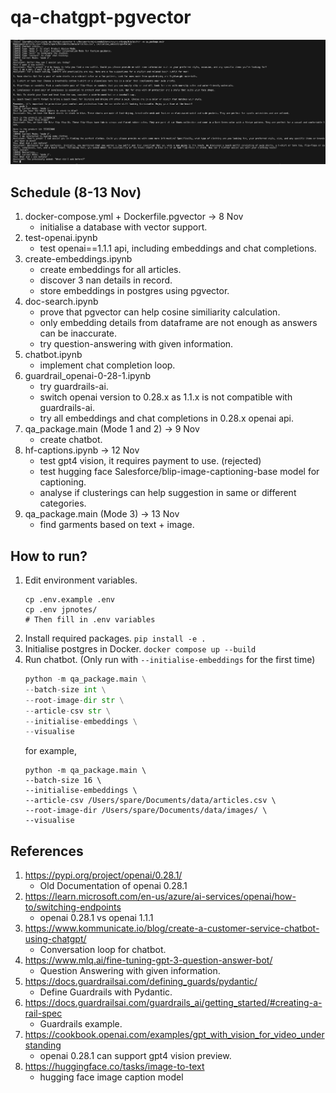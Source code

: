 # qa-chatgpt-pgvector

![sample](resources/sample.png)

## Schedule (8-13 Nov)
1. docker-compose.yml + Dockerfile.pgvector -> 8 Nov
    - initialise a database with vector support.
1. test-openai.ipynb
    - test openai==1.1.1 api, including embeddings and chat completions.
2. create-embeddings.ipynb
    - create embeddings for all articles.
    - discover 3 nan details in record.
    - store embeddings in postgres using pgvector.
3. doc-search.ipynb
    - prove that pgvector can help cosine similiarity calculation.
    - only embedding details from dataframe are not enough as answers can be inaccurate.
    - try question-answering with given information.
4. chatbot.ipynb
    - implement chat completion loop.
5. guardrail_openai-0-28-1.ipynb
    - try guardrails-ai.
    - switch openai version to 0.28.x as 1.1.x is not compatible with guardrails-ai.
    - try all embeddings and chat completions in 0.28.x openai api.
6. qa_package.main (Mode 1 and 2) -> 9 Nov
    - create chatbot.
7. hf-captions.ipynb -> 12 Nov
    - test gpt4 vision, it requires payment to use. (rejected)
    - test hugging face Salesforce/blip-image-captioning-base model for captioning.
    - analyse if clusterings can help suggestion in same or different categories.
8. qa_package.main (Mode 3) -> 13 Nov
    - find garments based on text + image.

## How to run?
1. Edit environment variables.
    ```
    cp .env.example .env
    cp .env jpnotes/
    # Then fill in .env variables
    ```
1. Install required packages. `pip install -e .`
2. Initialise postgres in Docker. `docker compose up --build`
3. Run chatbot. (Only run with `--initialise-embeddings` for the first time)
    ```python
    python -m qa_package.main \
    --batch-size int \
    --root-image-dir str \
    --article-csv str \
    --initialise-embeddings \
    --visualise
    ```
    for example,
    ```
    python -m qa_package.main \
    --batch-size 16 \
    --initialise-embeddings \
    --article-csv /Users/spare/Documents/data/articles.csv \
    --root-image-dir /Users/spare/Documents/data/images/ \
    --visualise
    ```

## References
1. https://pypi.org/project/openai/0.28.1/
    - Old Documentation of openai 0.28.1
2. https://learn.microsoft.com/en-us/azure/ai-services/openai/how-to/switching-endpoints
    - openai 0.28.1 vs openai 1.1.1
3. https://www.kommunicate.io/blog/create-a-customer-service-chatbot-using-chatgpt/
    - Conversation loop for chatbot.
4. https://www.mlq.ai/fine-tuning-gpt-3-question-answer-bot/
    - Question Answering with given information.
5. https://docs.guardrailsai.com/defining_guards/pydantic/
    - Define Guardrails with Pydantic.
6. https://docs.guardrailsai.com/guardrails_ai/getting_started/#creating-a-rail-spec
    - Guardrails example.
7. https://cookbook.openai.com/examples/gpt_with_vision_for_video_understanding
    - openai 0.28.1 can support gpt4 vision preview.
8. https://huggingface.co/tasks/image-to-text
    - hugging face image caption model
